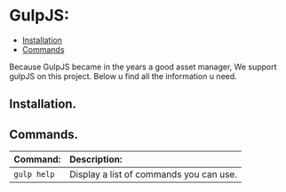 GulpJS:
================================

- [Installation]()
- [Commands]()

Because GulpJS became in the years a good asset manager, 
We support gulpJS on this project. Below u find all the information u need.

## Installation.

## Commands.

| Command:        | Description:                                 |
| :-------------- | :------------------------------------------- |
| `gulp help`     | Display a list of commands you can use.      |
